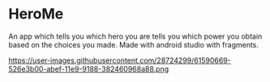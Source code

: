 # HeroMe
An app which tells you which hero you are
tells you which power you obtain based on the choices you made.
Made with android studio with fragments.

https://user-images.githubusercontent.com/28724299/61590669-526e3b00-abef-11e9-9188-382460968a88.png
